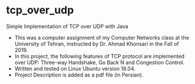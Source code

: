 # tcp_over_udp
Simple Implementation of TCP over UDP with Java

* This was a computer assignment of my Computer Networks class at the University of Tehran, instructed by Dr. Ahmad Khonsari in the Fall of 2019.
* In this project, the following features of TCP protocol are implemented over UDP: Three-way Handshake, Go Back N and Congestion Control.
* Written and tested on Linux Ubuntu version 18.04.
* Project Description is added as a pdf file (in Persian).
